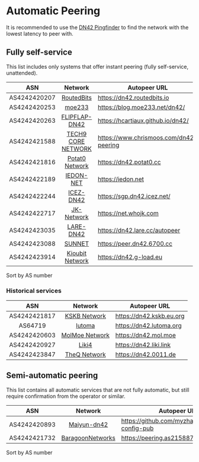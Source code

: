 # Automatic Peering

It is recommended to use the [DN42 Pingfinder](https://dn42.us/peers/) to find the network with the lowest latency to peer with.

## Fully self-service

This list includes only systems that offer instant peering (fully self-service, unattended).

ASN           | Network  | Autopeer URL |
:------------:|:--------:|--------------|
AS4242420207 | [RoutedBits](https://dn42.routedbits.io) | <https://dn42.routedbits.io> |
AS4242420253 | [moe233](https://blog.moe233.net/dn42/) | <https://blog.moe233.net/dn42/> |
AS4242420263 | [FLIPFLAP-DN42](https://hcartiaux.github.io/dn42/) | <https://hcartiaux.github.io/dn42/> |
AS4242421588 | [TECH9 CORE NETWORK](https://www.chrismoos.com/dn42-peering) | <https://www.chrismoos.com/dn42-peering> |
AS4242421816 | [Potat0 Network](https://dn42.potat0.cc) | <https://dn42.potat0.cc> |
AS4242422189 | [IEDON-NET](https://iedon.net) | <https://iedon.net> |
AS4242422244 | [ICEZ-DN42](https://sgp.dn42.icez.net/) | <https://sgp.dn42.icez.net/> |
AS4242422717 | [JK-Network](https://net.whojk.com) | <https://net.whojk.com> |
AS4242423035 | [LARE-DN42](https://dn42.lare.cc) | <https://dn42.lare.cc/autopeer> |
AS4242423088 | [SUNNET](https://dn42.6700.cc) | <https://peer.dn42.6700.cc> |
AS4242423914 | [Kioubit Network](https://dn42.g-load.eu) | <https://dn42.g-load.eu> |

Sort by AS number

### Historical services

ASN           | Network  | Autopeer URL |
:------------:|:--------:|--------------|
AS4242421817 | [KSKB Network](https://dn42.kskb.eu.org) | <https://dn42.kskb.eu.org> |
AS64719      | [lutoma](https://dn42.lutoma.org) | <https://dn42.lutoma.org> |
AS4242420603 | [MolMoe Network](https://dn42.mol.moe) | <https://dn42.mol.moe> |
AS4242420927 | [Liki4](https://dn42.liki.link) | <https://dn42.liki.link> |
AS4242423847 | [TheQ Network](https://dn42.0011.de) | <https://dn42.0011.de> |

## Semi-automatic peering

This list contains all automatic services that are not fully automatic, but still require confirmation from the operator or similar.

ASN           | Network  | Autopeer URL |
:------------:|:--------:|--------------|
AS4242420893 | [Maiyun-dn42](https://maiyun.me/dn42.html) | <https://github.com/myzhang1029/dn42-config-pub> |
AS4242421732 | [BaragoonNetworks](https://as215887.net/dn42) | <https://peering.as215887.net> |

Sort by AS number
